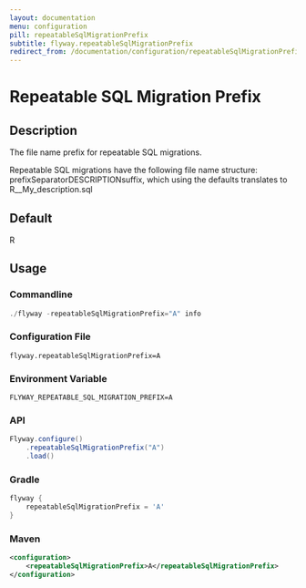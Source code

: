```yaml
---
layout: documentation
menu: configuration
pill: repeatableSqlMigrationPrefix
subtitle: flyway.repeatableSqlMigrationPrefix
redirect_from: /documentation/configuration/repeatableSqlMigrationPrefix/
---
```


# Repeatable SQL Migration Prefix

## Description
The file name prefix for repeatable SQL migrations.

Repeatable SQL migrations have the following file name structure: prefixSeparatorDESCRIPTIONsuffix, which using the defaults translates to R__My_description.sql

## Default
R

## Usage

### Commandline
```powershell
./flyway -repeatableSqlMigrationPrefix="A" info
```

### Configuration File
```properties
flyway.repeatableSqlMigrationPrefix=A
```

### Environment Variable
```properties
FLYWAY_REPEATABLE_SQL_MIGRATION_PREFIX=A
```

### API
```java
Flyway.configure()
    .repeatableSqlMigrationPrefix("A")
    .load()
```

### Gradle
```groovy
flyway {
    repeatableSqlMigrationPrefix = 'A'
}
```

### Maven
```xml
<configuration>
    <repeatableSqlMigrationPrefix>A</repeatableSqlMigrationPrefix>
</configuration>
```
